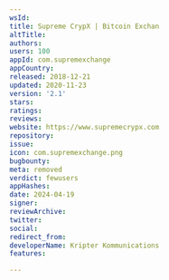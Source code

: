 ```yaml
---
wsId: 
title: Supreme CrypX | Bitcoin Exchan
altTitle: 
authors: 
users: 100
appId: com.supremexchange
appCountry: 
released: 2018-12-21
updated: 2020-11-23
version: '2.1'
stars: 
ratings: 
reviews: 
website: https://www.supremecrypx.com
repository: 
issue: 
icon: com.supremexchange.png
bugbounty: 
meta: removed
verdict: fewusers
appHashes: 
date: 2024-04-19
signer: 
reviewArchive: 
twitter: 
social: 
redirect_from: 
developerName: Kripter Kommunications
features: 

---
```


